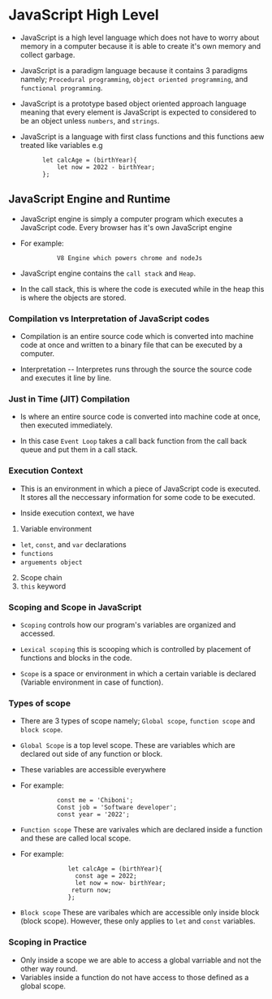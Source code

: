 # JavaScript High Level

- JavaScript is a high level language which does not have to worry about memory in a computer because it is able to create it's own memory and collect garbage.
- JavaScript is a paradigm language because it contains 3 paradigms namely; ```Procedural programming```, ```object oriented programming```, and ```functional programming```.
- JavaScript is a prototype based object oriented approach language meaning that every element is JavaScript is expected to considered to be an object unless ```numbers```, and ```strings```.
- JavaScript is a language with first class functions and this functions aew treated like variables e.g

            let calcAge = (birthYear){
                let now = 2022 - birthYear;
            };

## JavaScript Engine and Runtime

- JavaScript engine is simply a computer program which executes a JavaScript code. Every browser has it's own JavaScript engine
- For example:

                V8 Engine which powers chrome and nodeJs

- JavaScript engine contains the ```call stack``` and ```Heap```.
- In the call stack, this is where the code is executed while in the heap this is where the objects are stored.

### Compilation vs Interpretation of JavaScript codes

- Compilation is an entire source code which is converted into machine code at once and written to a binary file that can  be executed by a computer.

- Interpretation -- Interpretes runs through the source the source code and executes it line by line.

### Just in Time (JIT) Compilation 

- Is where an entire source code is converted into machine code at once, then executed immediately.

- In this case ```Event Loop``` takes a call back function from the call back queue and put them in a call stack.

### Execution Context

- This is an environment in which a piece of JavaScript code is executed. It stores all the neccessary information for some code to be executed.

- Inside execution context, we have 

1. Variable environment

- ```let```, ```const```, and ```var``` declarations
- ```functions```
- ```arguements object```

2. Scope chain
3. ```this``` keyword

### Scoping and Scope in JavaScript

- ```Scoping``` controls how our program's variables are organized and accessed.

- ```Lexical scoping``` this is scooping which is controlled by placement of functions and blocks in the code.
- ```Scope``` is a space or environment in which a certain variable is declared (Variable environment in case of function).

### Types of scope 

- There are 3 types of scope namely; ```Global scope```, ```function scope``` and ```block scope```.

- ```Global Scope``` is a top level scope. These are variables which are declared out side of any function or block.
- These variables are accessible everywhere 
- For example:

                const me = 'Chiboni';
                Const job = 'Software developer';
                const year = '2022';

- ```Function scope``` These are varivales which are declared inside a function and these are called local scope.
- For example:

                   let calcAge = (birthYear){
                     const age = 2022; 
                     let now = now- birthYear;
                    return now;
                   };

- ```Block scope``` These are varibales which are accessible only inside block (block scope). However, these only applies to ```let``` and ```const``` variables. 

### Scoping in Practice 

- Only inside a scope we are able to access a global varriable and not the other way round.
- Variables inside a function do not have access to those defined as a global scope.